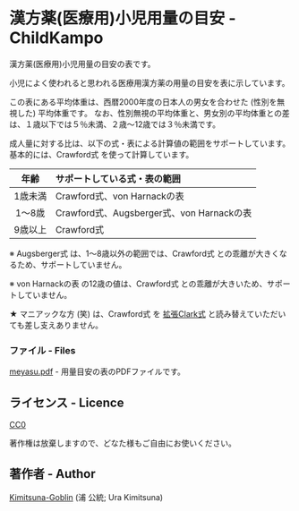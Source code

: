# 漢方薬(医療用)小児用量の目安 - ChildKampo

漢方薬(医療用)小児用量の目安の表です。

小児によく使われると思われる医療用漢方薬の用量の目安を表に示しています。

この表にある平均体重は、西暦2000年度の日本人の男女を合わせた (性別を無視した) 平均体重です。
なお、性別無視の平均体重と、男女別の平均体重との差は、１歳以下では５％未満、２歳～12歳では３％未満です。

成人量に対する比は、以下の式・表による計算値の範囲をサポートしています。
基本的には、Crawford式 を使って計算しています。

| 年齢     | サポートしている式・表の範囲              |
| :------: | :---------------------------------------- |
| 1歳未満  | Crawford式、von Harnackの表               |
| 1～8歳   | Crawford式、Augsberger式、von Harnackの表 |
| 9歳以上  | Crawford式

※ Augsberger式 は、1～8歳以外の範囲では、Crawford式 との乖離が大きくなるため、サポートしていません。

※ von Harnackの表 の12歳の値は、Crawford式 との乖離が大きいため、サポートしていません。

★ マニアックな方 (笑) は、Crawford式 を [拡張Clark式](https://github.com/Kimitsuna-Goblin/extClark/) と読み替えていただいても差し支えありません。

### ファイル - Files

[meyasu.pdf](https://github.com/Kimitsuna-Goblin/ChildKampo/blob/master/meyasu.pdf) - 用量目安の表のPDFファイルです。

## ライセンス - Licence

[CC0](https://github.com/Kimitsuna-Goblin/ChildKampo/blob/master/LICENSE)

著作権は放棄しますので、どなた様もご自由にお使いください。

## 著作者 - Author

[Kimitsuna-Goblin](https://github.com/Kimitsuna-Goblin) (浦 公統; Ura Kimitsuna)
